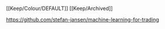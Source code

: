 [[Keep/Colour/DEFAULT]] [[Keep/Archived]] 

https://github.com/stefan-jansen/machine-learning-for-trading
